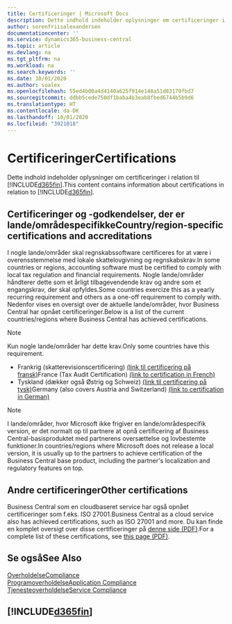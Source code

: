 ```yaml
---
title: Certificeringer | Microsoft Docs
description: Dette indhold indeholder oplysninger om certificeringer i relation til Business Central.
author: sorenfriisalexandersen
documentationcenter: ''
ms.service: dynamics365-business-central
ms.topic: article
ms.devlang: na
ms.tgt_pltfrm: na
ms.workload: na
ms.search.keywords: ''
ms.date: 10/01/2020
ms.author: soalex
ms.openlocfilehash: 55ed4b00a4d4140a625f914e148a51d83170fbd7
ms.sourcegitcommit: ddbb5cede750df1baba4b3eab8fbed6744b5b9d6
ms.translationtype: HT
ms.contentlocale: da-DK
ms.lasthandoff: 10/01/2020
ms.locfileid: "3921018"
---
```

# <a name="certifications"></a><span data-ttu-id="694bf-103">Certificeringer</span><span class="sxs-lookup"><span data-stu-id="694bf-103">Certifications</span></span>

<span data-ttu-id="694bf-104">Dette indhold indeholder oplysninger om certificeringer i relation til [!INCLUDE[d365fin](../includes/d365fin_md.md)].</span><span class="sxs-lookup"><span data-stu-id="694bf-104">This content contains information about certifications in relation to [!INCLUDE[d365fin](../includes/d365fin_md.md)].</span></span>  

## <a name="countryregion-specific-certifications-and-accreditations"></a><span data-ttu-id="694bf-105">Certificeringer og -godkendelser, der er lande/områdespecifikke</span><span class="sxs-lookup"><span data-stu-id="694bf-105">Country/region-specific certifications and accreditations</span></span>

<span data-ttu-id="694bf-106">I nogle lande/områder skal regnskabssoftware certificeres for at være i overensstemmelse med lokale skattelovgivning og regnskabskrav.</span><span class="sxs-lookup"><span data-stu-id="694bf-106">In some countries or regions, accounting software must be certified to comply with local tax regulation and financial requirements.</span></span> <span data-ttu-id="694bf-107">Nogle lande/områder håndterer dette som et årligt tilbagevendende krav og andre som et engangskrav, der skal opfyldes.</span><span class="sxs-lookup"><span data-stu-id="694bf-107">Some countries exercize this as a yearly recurring requirement and others as a one-off requirement to comply with.</span></span> <span data-ttu-id="694bf-108">Nedenfor vises en oversigt over de aktuelle lande/områder, hvor Business Central har opnået certificeringer.</span><span class="sxs-lookup"><span data-stu-id="694bf-108">Below is a list of the current countries/regions where Business Central has achieved certifications.</span></span>

> [!NOTE]
> <span data-ttu-id="694bf-109">Kun nogle lande/områder har dette krav.</span><span class="sxs-lookup"><span data-stu-id="694bf-109">Only some countries have this requirement.</span></span>

- <span data-ttu-id="694bf-110">Frankrig (skatterevisionscertificering) [(link til certificering på fransk)](https://certificates.infocert.org/certificates/CERTIF-07-181-R16.pdf)</span><span class="sxs-lookup"><span data-stu-id="694bf-110">France (Tax Audit Certification) [(link to certification in French)](https://certificates.infocert.org/certificates/CERTIF-07-181-R16.pdf)</span></span>  
- <span data-ttu-id="694bf-111">Tyskland (dækker også Østrig og Schweiz) [(link til certificering på tysk)](https://www.bdo.de/de-de/themen/softwarebescheinungen/bdo/microsoft-dynamics-365-business-central)</span><span class="sxs-lookup"><span data-stu-id="694bf-111">Germany (also covers Austria and Switzerland) [(link to certification in German)](https://www.bdo.de/de-de/themen/softwarebescheinungen/bdo/microsoft-dynamics-365-business-central)</span></span>  

> [!NOTE]  
> <span data-ttu-id="694bf-112">I lande/områder, hvor Microsoft ikke frigiver en lande/områdespecifik version, er det normalt op til partnere at opnå certificering af Business Central-basisproduktet med partnerens oversættelse og lovbestemte funktioner.</span><span class="sxs-lookup"><span data-stu-id="694bf-112">In countries/regions where Microsoft does not release a local version, it is usually up to the partners to achieve certification of the Business Central base product, including the partner's localization and regulatory features on top.</span></span>

## <a name="other-certifications"></a><span data-ttu-id="694bf-113">Andre certificeringer</span><span class="sxs-lookup"><span data-stu-id="694bf-113">Other certifications</span></span>

<span data-ttu-id="694bf-114">Business Central som en cloudbaseret service har også opnået certificeringer som f.eks. ISO 27001.</span><span class="sxs-lookup"><span data-stu-id="694bf-114">Business Central as a cloud service also has achieved certifications, such as ISO 27001 and more.</span></span> <span data-ttu-id="694bf-115">Du kan finde en komplet oversigt over disse certificeringer på [denne side (PDF)](https://aka.ms/d365-compliance-list).</span><span class="sxs-lookup"><span data-stu-id="694bf-115">For a complete list of these certifications, see [this page (PDF)](https://aka.ms/d365-compliance-list).</span></span>

## <a name="see-also"></a><span data-ttu-id="694bf-116">Se også</span><span class="sxs-lookup"><span data-stu-id="694bf-116">See Also</span></span>

[<span data-ttu-id="694bf-117">Overholdelse</span><span class="sxs-lookup"><span data-stu-id="694bf-117">Compliance</span></span>](compliance-overview.md)  
[<span data-ttu-id="694bf-118">Programoverholdelse</span><span class="sxs-lookup"><span data-stu-id="694bf-118">Application Compliance</span></span>](compliance-application-compliance.md)  
[<span data-ttu-id="694bf-119">Tjenesteoverholdelse</span><span class="sxs-lookup"><span data-stu-id="694bf-119">Service Compliance</span></span>](compliance-service-compliance.md)  

## [!INCLUDE[d365fin](../includes/free_trial_md.md)]  
